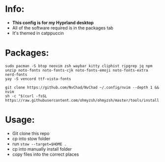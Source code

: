 # Info:
- **This config is for my Hyprland desktop**
- All of the software required is in the packages tab
- It's themed in catppuccin

# Packages:
```shell
sudo pacman -S btop neovim zsh waybar kitty cliphist ripgrep jq npm unzip noto-fonts noto-fonts-cjk noto-fonts-emoji noto-fonts-extra nerd-fonts 
yay -S vencord ttf-vista-fonts

git clone https://github.com/NvChad/NvChad ~/.config/nvim --depth 1 && nvim
sh -c "$(curl -fsSL https://raw.githubusercontent.com/ohmyzsh/ohmyzsh/master/tools/install.sh)"

```

# Usage:
- Git clone this repo
- cp into stow folder
- run `stow --target=$HOME .`
- cp into manually install folder
- copy files into the correct places

